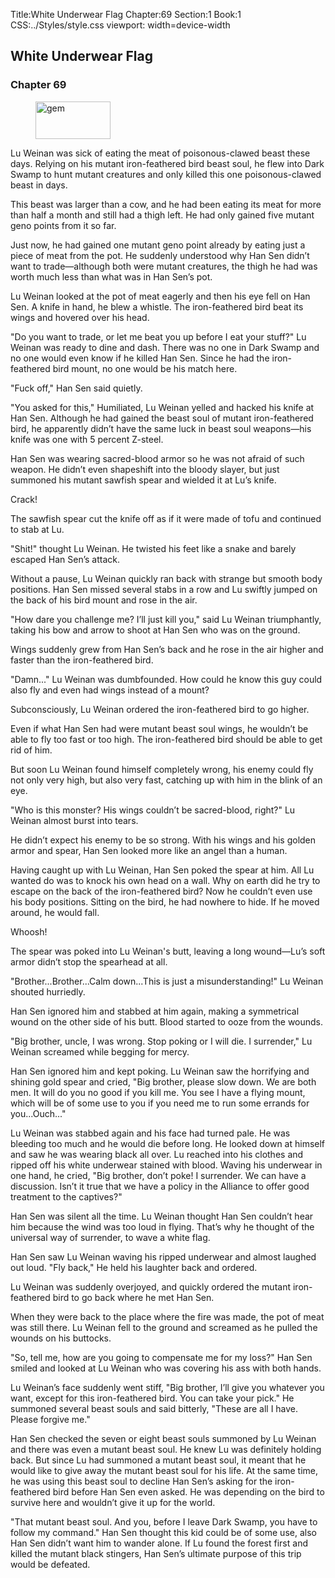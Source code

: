 Title:White Underwear Flag 
Chapter:69 
Section:1 
Book:1 
CSS:../Styles/style.css 
viewport: width=device-width
  
## White Underwear Flag
### Chapter 69 
<figure>
	<img src="../Images/gem.gif" alt="gem" id="gem" width="120" height="60" />
</figure>
  

  
  Lu Weinan was sick of eating the meat of poisonous-clawed beast these days. Relying on his mutant iron-feathered bird beast soul, he flew into Dark Swamp to hunt mutant creatures and only killed this one poisonous-clawed beast in days.

This beast was larger than a cow, and he had been eating its meat for more than half a month and still had a thigh left. He had only gained five mutant geno points from it so far.

Just now, he had gained one mutant geno point already by eating just a piece of meat from the pot. He suddenly understood why Han Sen didn’t want to trade—although both were mutant creatures, the thigh he had was worth much less than what was in Han Sen’s pot.

Lu Weinan looked at the pot of meat eagerly and then his eye fell on Han Sen. A knife in hand, he blew a whistle. The iron-feathered bird beat its wings and hovered over his head.

"Do you want to trade, or let me beat you up before I eat your stuff?" Lu Weinan was ready to dine and dash. There was no one in Dark Swamp and no one would even know if he killed Han Sen. Since he had the iron-feathered bird mount, no one would be his match here.

"Fuck off," Han Sen said quietly.

"You asked for this," Humiliated, Lu Weinan yelled and hacked his knife at Han Sen. Although he had gained the beast soul of mutant iron-feathered bird, he apparently didn’t have the same luck in beast soul weapons—his knife was one with 5 percent Z-steel.

Han Sen was wearing sacred-blood armor so he was not afraid of such weapon. He didn’t even shapeshift into the bloody slayer, but just summoned his mutant sawfish spear and wielded it at Lu’s knife.

Crack!

The sawfish spear cut the knife off as if it were made of tofu and continued to stab at Lu.

"Shit!" thought Lu Weinan. He twisted his feet like a snake and barely escaped Han Sen’s attack.

Without a pause, Lu Weinan quickly ran back with strange but smooth body positions. Han Sen missed several stabs in a row and Lu swiftly jumped on the back of his bird mount and rose in the air.

"How dare you challenge me? I’ll just kill you," said Lu Weinan triumphantly, taking his bow and arrow to shoot at Han Sen who was on the ground.

Wings suddenly grew from Han Sen’s back and he rose in the air higher and faster than the iron-feathered bird.

"Damn..." Lu Weinan was dumbfounded. How could he know this guy could also fly and even had wings instead of a mount?

Subconsciously, Lu Weinan ordered the iron-feathered bird to go higher.

Even if what Han Sen had were mutant beast soul wings, he wouldn’t be able to fly too fast or too high. The iron-feathered bird should be able to get rid of him.

But soon Lu Weinan found himself completely wrong, his enemy could fly not only very high, but also very fast, catching up with him in the blink of an eye.

"Who is this monster? His wings couldn’t be sacred-blood, right?" Lu Weinan almost burst into tears.

He didn’t expect his enemy to be so strong. With his wings and his golden armor and spear, Han Sen looked more like an angel than a human.

Having caught up with Lu Weinan, Han Sen poked the spear at him. All Lu wanted do was to knock his own head on a wall. Why on earth did he try to escape on the back of the iron-feathered bird? Now he couldn’t even use his body positions. Sitting on the bird, he had nowhere to hide. If he moved around, he would fall.

Whoosh!

The spear was poked into Lu Weinan's butt, leaving a long wound—Lu’s soft armor didn’t stop the spearhead at all.

"Brother...Brother...Calm down...This is just a misunderstanding!" Lu Weinan shouted hurriedly.

Han Sen ignored him and stabbed at him again, making a symmetrical wound on the other side of his butt. Blood started to ooze from the wounds.

"Big brother, uncle, I was wrong. Stop poking or I will die. I surrender," Lu Weinan screamed while begging for mercy.

Han Sen ignored him and kept poking. Lu Weinan saw the horrifying and shining gold spear and cried, "Big brother, please slow down. We are both men. It will do you no good if you kill me. You see I have a flying mount, which will be of some use to you if you need me to run some errands for you...Ouch..."

Lu Weinan was stabbed again and his face had turned pale. He was bleeding too much and he would die before long. He looked down at himself and saw he was wearing black all over. Lu reached into his clothes and ripped off his white underwear stained with blood. Waving his underwear in one hand, he cried, "Big brother, don’t poke! I surrender. We can have a discussion. Isn’t it true that we have a policy in the Alliance to offer good treatment to the captives?"

Han Sen was silent all the time. Lu Weinan thought Han Sen couldn’t hear him because the wind was too loud in flying. That’s why he thought of the universal way of surrender, to wave a white flag.

Han Sen saw Lu Weinan waving his ripped underwear and almost laughed out loud. "Fly back," He held his laughter back and ordered.

Lu Weinan was suddenly overjoyed, and quickly ordered the mutant iron-feathered bird to go back where he met Han Sen.

When they were back to the place where the fire was made, the pot of meat was still there. Lu Weinan fell to the ground and screamed as he pulled the wounds on his buttocks.

"So, tell me, how are you going to compensate me for my loss?" Han Sen smiled and looked at Lu Weinan who was covering his ass with both hands.

Lu Weinan’s face suddenly went stiff, "Big brother, I’ll give you whatever you want, except for this iron-feathered bird. You can take your pick." He summoned several beast souls and said bitterly, "These are all I have. Please forgive me."

Han Sen checked the seven or eight beast souls summoned by Lu Weinan and there was even a mutant beast soul. He knew Lu was definitely holding back. But since Lu had summoned a mutant beast soul, it meant that he would like to give away the mutant beast soul for his life. At the same time, he was using this beast soul to decline Han Sen’s asking for the iron-feathered bird before Han Sen even asked. He was depending on the bird to survive here and wouldn’t give it up for the world.

"That mutant beast soul. And you, before I leave Dark Swamp, you have to follow my command." Han Sen thought this kid could be of some use, also Han Sen didn’t want him to wander alone. If Lu found the forest first and killed the mutant black stingers, Han Sen’s ultimate purpose of this trip would be defeated.
